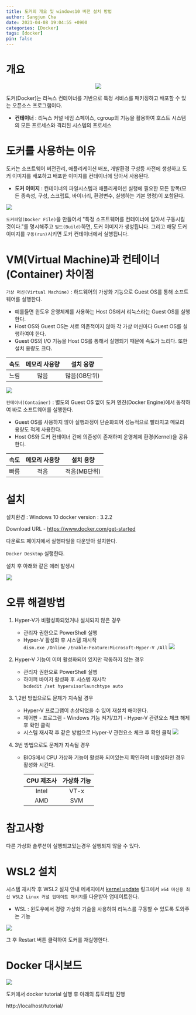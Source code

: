 ```yaml
---
title: 도커의 개요 및 windows10 버전 설치 방법
author: Sangjun Cha
date: 2021-04-08 19:04:55 +0900
categories: [Docker]
tags: [docker]
pin: false
---
```


# 개요

<p align="center"><img src="../assets/img/posts/Docker-summary/0-1.png?raw=true"></p>

도커(Docker)는 리눅스 컨테이너를 기반으로 특정 서비스를 패키징하고 배포할 수 있는 오픈소스 프로그램이다.

- **컨테이너** : 리눅스 커널 네임 스페이스, cgroup의 기능을 활용하여 호스트 시스템의 모든 프로세스와 격리된 시스템의 프로세스

# 도커를 사용하는 이유

도커는 소프트웨어 버전관리, 애플리케이션 배포, 개발환경 구성등 사전에 생성하고 도커 이미지를 배포하고 배포한 이미지를 컨테이너에 담아서 사용된다.

- **도커 이미지** : 컨테이너의 파일시스템과 애플리케이션 실행에 필요한 모든 항목(모든 종속성, 구성, 스크립트, 바이너리, 환경변수, 실행하는 기본 명령)이 포함된다.

![](/assets/img/posts/Docker-summary/0-2.png?raw=true)

`도커파일(Docker File)`을 만들어서 "특정 소프트웨어를 컨테이너에 담아서 구동시킬 것이다."를 명시해주고 `빌드(Build)`하면, 도커 이미지가 생성됩니다. 그리고 해당 도커 이미지를 `구동(run)`시키면 도커 컨테이너에서 실행됩니다.

# VM(Virtual Machine)과 컨테이너(Container) 차이점

`가상 머신(Virtual Machine)` : 하드웨어의 가상화 기능으로 Guest OS를 통해 소프트웨어를 실행한다.
- 예를들면 윈도우 운영체제를 사용하는 Host OS에서 리눅스라는 Guest OS를 실행한다.
- Host OS와 Guest OS는 서로 의존적이지 않아 각 가상 머신마다 Guest OS를 실행하여야 한다.
- Guest OS의 I/O 기능을 Host OS를 통해서 실행되기 때문에 속도가 느리다. 또한 설치 용량도 크다.

|속도|메모리 사용량|설치 용량|
|:---:|:---:|:---:|
|느림|많음|많음(GB단위)|

![](/assets/img/posts/Docker-summary/0-3.png?raw=true)

`컨테이너(Container)` : 별도의 Guest OS 없이 도커 엔진(Docker Engine)에서 동작하여 바로 소프트웨어를 실행한다.
- Guest OS를 사용하지 않아 실행과정이 단순화되어 성능적으로 빨라지고 메모리 용량도 적게 사용한다.
- Host OS와 도커 컨테이너 간에 의존성이 존재하며 운영체제 환경(Kernel)을 공유한다.

|속도|메모리 사용량|설치 용량|
|:---:|:---:|:---:|
|빠름|적음|적음(MB단위)|


# 설치

설치환경 : Windows 10
docker version : 3.2.2

Download URL - https://www.docker.com/get-started

다운로드 페이지에서 실행파일을 다운받아 설치한다.

`Docker Desktop` 실행한다.

설치 후 아래와 같은 에러 발생시 

![](/assets/img/posts/Docker-summary/1-1.png?raw=true)

# 오류 해결방법

1. Hyper-V가 비활성화되었거나 설치되지 않은 경우
    - 관리자 권한으로 PowerShell 실행
    - Hyper-V 활성화 후 시스템 재시작  
    `dism.exe /Online /Enable-Feature:Microsoft-Hyper-V /All`
    ![](/assets/img/posts/Docker-summary/1-2.png?raw=true)

2. Hyper-V 기능이 이미 활성화되어 있지만 작동하지 않는 경우
    - 관리자 권한으로 PowerShell 실행
    - 하이퍼 바이저 활성화 후 시스템 재시작  
    `bcdedit /set hypervisorlaunchtype auto`

3. 1,2번 방법으로도 문제가 지속될 경우

    - Hyper-V 프로그램이 손상되었을 수 있어 재설치 해야한다.
    - 제어판 - 프로그램 - Windows 기능 켜기/끄기 - Hyper-V 관련요소 체크 해제 후 확인 클릭
    - 시스템 재시작 후 같은 방법으로 Hyper-V 관련요소 체크 후 확인 클릭
    ![](/assets/img/posts/Docker-summary/1-3.png?raw=true)

4. 3번 방법으로도 문제가 지속될 경우

    - BIOS에서 CPU 가상화 기능이 활성화 되어있는지 확인하여 비활성화인 경우 활성화 시킨다.

        |CPU 제조사|가상화 기능|
        |:---:|:---:|
        |Intel|VT-x|
        |AMD|SVM|


# 참고사항

다른 가상화 솔루션이 실행되고있는경우 실행되지 않을 수 있다.

# WSL2 설치

시스템 재시작 후 WSL2 설치 안내 메세지에서 [kernel update](https://aka.ms/wsl2kernel) 링크에서 `x64 머신용 최신 WSL2 Linux 커널 업데이트 패키지`를 다운받아 업데이트한다.
- WSL : 윈도우에서 경량 가상화 기술을 사용하여 리눅스를 구동할 수 있도록 도와주는 기능

![](https://github.com/SangjunCha-dev/sangjuncha-dev.github.io/blob/master/assets/img/posts/Docker-summary/1-4.png?raw=true)

그 후 Restart 버튼 클릭하여 도커를 재실행한다.

# Docker 대시보드

![](/assets/img/posts/Docker-summary/1-5.png?raw=true)

도커에서 docker tutorial 실행 후 아래의 튜토리얼 진행

http://localhost/tutorial/ 